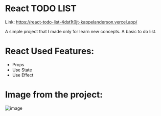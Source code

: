 # React TODO LIST
Link: https://react-todo-list-4dst1t0jt-kappelanderson.vercel.app/

A simple project that I made only for learn new concepts. A basic to do list.

# React Used Features:

- Props
- Use State
- Use Effect

# Image from the project:

![image](https://user-images.githubusercontent.com/96890436/211419949-f2d979ed-0fce-45a3-8cba-b55248095dbb.png)

